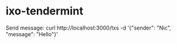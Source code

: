 # ixo-tendermint

Send message:
curl http://localhost:3000/txs -d '{"sender": "Nic", "message": "Hello"}'